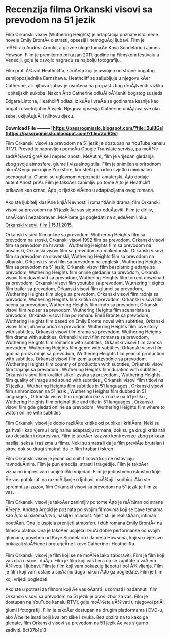 
 
# Recenzija filma Orkanski visovi sa prevodom na 51 jezik
 
Film Orkanski visovi (Wuthering Heights) je adaptacija poznate istoimene novele Emily BrontÃ« o strasti, opsesiji i nemoguÄoj ljubavi. Film je reÅ¾irala Andrea Arnold, a glavne uloge tumaÄe Kaya Scodelario i James Howson. Film je premijerno prikazan 2011. godine na Filmskom festivalu u Veneciji, gdje je osvojio nagradu za najbolju fotografiju.
 
Film prati Å¾ivot Heathcliffa, siroÄeta koji je usvojen od strane bogatog zemljoposjednika Earnshawa. Heathcliff se zaljubljuje u njegovu kÄer Catherine, ali njihova ljubav je osuÄena na propast zbog druÅ¡tvenih razlika i obiteljskih sukoba. Nakon Å¡to Catherine odluÄi oÅ¾eniti bogatog susjeda Edgara Lintona, Heathcliff odlazi iz kuÄe i vraÄa se godinama kasnije kao bogat i osvetoljubiv Äovjek. Njegova opsesija Catherine uniÅ¡tava sve oko sebe, ukljuÄujuÄi i njihovu djecu.
 
**Download File ——— [https://passrogmisslo.blogspot.com/?file=2uIBGs](https://passrogmisslo.blogspot.com/?file=2uIBGs)**


 
Film Orkanski visovi sa prevodom na 51 jezik je dostupan na YouTube kanalu RTV1. Prevod je napravljen pomoÄu Google Translate servisa, pa moÅ¾e sadrÅ¾avati greÅ¡ke i nepreciznosti. MeÄutim, film je vrijedan gledanja zbog svoje atmosfere, glume i vizualnog stila. Film je snimljen u prirodnom okruÅ¾enju pokrajine Yorkshire, koristeÄi prirodno svjetlo i minimalnu scenografiju. Glumci su uglavnom nepoznati i amaterski, Å¡to dodaje autentiÄnost priÄi. Film je takoÄer zanimljiv po tome Å¡to je Heathcliff prikazan kao crnac, Å¡to je rijetko viÄeno u adaptacijama ovog romana.
 
Ako ste ljubitelj klasiÄne knjiÅ¾evnosti i romantiÄnih drama, film Orkanski visovi sa prevodom na 51 jezik Äe vas sigurno oduÅ¡eviti. Film je dirljiv, snaÅ¾an i nezaboravan. MoÅ¾ete ga pogledati na sljedeÄem linku: [Orkanski visovi, film | 15.11.2015.](https://www.youtube.com/watch?v=BqEBImDsSdM)
 
Orkanski visovi film online sa prevodom,  Wuthering Heights film sa prevodom na srpski,  Orkanski visovi 1992 film sa prevodom,  Orkanski visovi film sa prevodom na hrvatski,  Wuthering Heights film sa prevodom na bosanski,  Orkanski visovi film sa prevodom na makedonski,  Orkanski visovi film sa prevodom na slovenski,  Wuthering Heights film sa prevodom na albanski,  Orkanski visovi film sa prevodom na engleski,  Wuthering Heights film sa prevodom na 51 jezik,  Orkanski visovi film besplatno gledanje sa prevodom,  Wuthering Heights film online gledanje sa prevodom,  Orkanski visovi film download sa prevodom,  Wuthering Heights film torrent download sa prevodom,  Orkanski visovi film youtube sa prevodom,  Wuthering Heights film trailer sa prevodom,  Orkanski visovi film glumci sa prevodom,  Wuthering Heights film uloge sa prevodom,  Orkanski visovi film radnja sa prevodom,  Wuthering Heights film kritika sa prevodom,  Orkanski visovi film ocena sa prevodom,  Wuthering Heights film imdb sa prevodom,  Orkanski visovi film reziser sa prevodom,  Wuthering Heights film scenarista sa prevodom,  Orkanski visovi film po romanu Emili Bronte sa prevodom,  Wuthering Heights film based on Emily Bronte novel with subtitles,  Orkanski visovi film ljubavna prica sa prevodom,  Wuthering Heights film love story with subtitles,  Orkanski visovi film drama sa prevodom,  Wuthering Heights film drama with subtitles,  Orkanski visovi film romansa sa prevodom,  Wuthering Heights film romance with subtitles,  Orkanski visovi film zanr sa prevodom,  Wuthering Heights film genre with subtitles,  Orkanski visovi film godina proizvodnje sa prevodom,  Wuthering Heights film year of production with subtitles,  Orkanski visovi film zemlja proizvodnje sa prevodom,  Wuthering Heights film country of production with subtitles,  Orkanski visovi film trajanje sa prevodom ,  Wuthering Heights film duration with subtitles ,  Orkanski visovi film kvalitet slike i zvuka sa prevodom ,  Wuthering Heights film quality of image and sound with subtitles ,  Orkanski visovi film titlovi na 51 jeziku ,  Wuthering Heights film subtitles in 51 languages ,  Orkanski visovi film sinhronizovan na 51 jezik ,  Wuthering Heights film dubbed in 51 languages ,  Orkanski visovi film originalni naziv i naziv na 51 jeziku ,  Wuthering Heights film original title and title in 51 languages ,  Orkanski visovi film gde gledati online sa prevodom ,  Wuthering Heights film where to watch online with subtitles
  
Film Orkanski visovi je dobio razliÄite kritike od publike i kritiÄara. Neki su ga hvalili kao vjernu i originalnu adaptaciju romana, dok su ga drugi kritizirali kao dosadan i depresivan. Film je takoÄer izazvao kontroverze zbog prikaza nasilja, seksa i rasizma u filmu. Neki su smatrali da je film previÅ¡e brutalan i sirov, dok su drugi smatrali da je film hrabar i iskren.
 
Film Orkanski visovi je jedan od onih filmova koji ne ostavljaju ravnoduÅ¡nim. Film je pun emocija, strasti i tragedije. Film je takoÄer vizualno impresivan i umjetniÄki vrijedan. Film je jedinstveno iskustvo koje Äe vas potaknuti na razmiÅ¡ljanje o ljubavi, mrÅ¾nji i sudbini. Ako ste spremni za izazov, film Orkanski visovi sa prevodom na 51 jezik je film za vas.
  
Film Orkanski visovi je takoÄer zanimljiv po tome Å¡to je reÅ¾iran od strane Å¾ene. Andrea Arnold je poznata po svojim filmovima koji se bave temama kao Å¡to su siromaÅ¡tvo, nasilje i mladost. Njen stil je realistiÄan, intiman i poetiÄan. Ona je uspjela prenijeti atmosferu i duh romana Emily BrontÃ« na filmsko platno. Ona je takoÄer uspjela izvuÄi dobre performanse od svojih glumaca, posebno od Kaye Scodelario i Jamesa Howsona, koji su uvjerljivo prikazali sloÅ¾ene i proturjeÄne likove Catherine i Heathcliffa.
 
Film Orkanski visovi je film koji se ne moÅ¾e lako zaboraviti. Film je film koji vas dira u srce i duÅ¡u. Film je film koji vas tjera da se zapitate o vaÅ¡em Å¾ivotu i ljubavi. Film je film koji vam pokazuje ljepotu i bol Å¾ivljenja. Film je film koji vam ostaje u sjeÄanju dugo nakon Å¡to ga pogledate. Film je film koji vrijedi pogledati.
 
Ako ste u potrazi za filmom koji Äe vas oÄarati, uzdrmati i nadahnuti, film Orkanski visovi sa prevodom na 51 jezik je pravi izbor za vas. Film je dostupan na YouTube kanalu RTV1, gdje moÅ¾ete uÅ¾ivati u njegovoj priÄi, glumi i fotografiji. Film je takoÄer dostupan na drugim platformama i DVD-u, ako Å¾elite imati bolji kvalitet slike i zvuka. Bez obzira na to kako ga gledate, film Orkanski visovi sa prevodom na 51 jezik Äe vas sigurno zadiviti.
 8cf37b1e13
 
